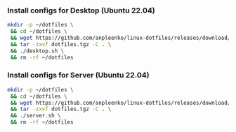 ### Install configs for Desktop (Ubuntu 22.04)

```bash
mkdir -p ~/dotfiles \
 && cd ~/dotfiles \
 && wget https://github.com/anpleenko/linux-dotfiles/releases/download/v28-07-2023-08h-45m-40s/dotfiles.tgz \
 && tar -zxvf dotfiles.tgz -C . \
 && ./desktop.sh \
 && rm -rf ~/dotfiles
```

### Install configs for Server (Ubuntu 22.04)

```bash
mkdir -p ~/dotfiles \
 && cd ~/dotfiles \
 && wget https://github.com/anpleenko/linux-dotfiles/releases/download/v28-07-2023-08h-45m-40s/dotfiles.tgz \
 && tar -zxvf dotfiles.tgz -C . \
 && ./server.sh \
 && rm -rf ~/dotfiles
```
